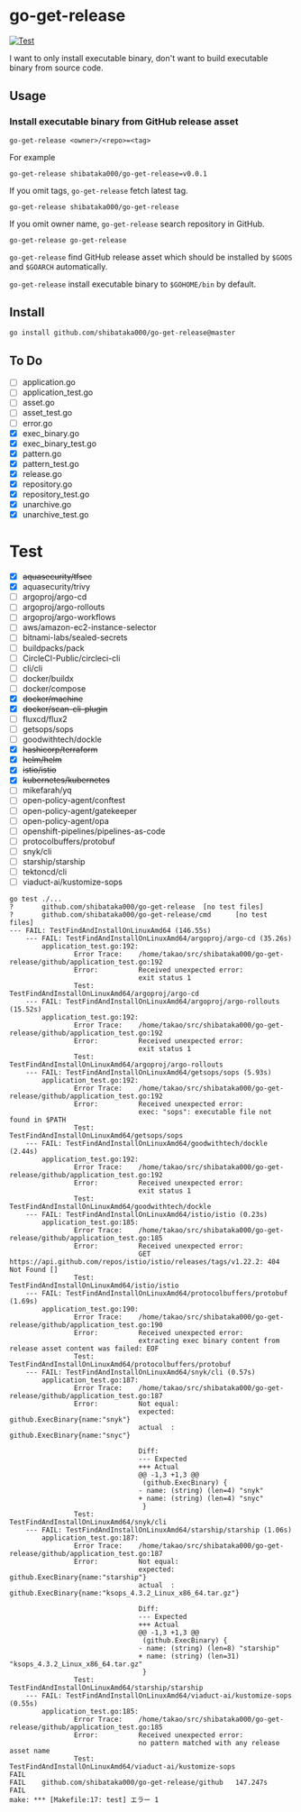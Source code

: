 # go-get-release

[![Test](https://github.com/shibataka000/go-get-release/actions/workflows/test.yaml/badge.svg)](https://github.com/shibataka000/go-get-release/actions/workflows/test.yaml)

I want to only install executable binary, don't want to build executable binary from source code.

## Usage

### Install executable binary from GitHub release asset

```
go-get-release <owner>/<repo>=<tag>
```

For example

```
go-get-release shibataka000/go-get-release=v0.0.1
```

If you omit tags, `go-get-release` fetch latest tag.

```
go-get-release shibataka000/go-get-release
```

If you omit owner name, `go-get-release` search repository in GitHub.

```
go-get-release go-get-release
```

`go-get-release` find GitHub release asset which should be installed by `$GOOS` and `$GOARCH` automatically.

`go-get-release` install executable binary to `$GOHOME/bin` by default.

## Install

```
go install github.com/shibataka000/go-get-release@master
```

## To Do

- [ ] application.go
- [ ] application_test.go
- [ ] asset.go
- [ ] asset_test.go
- [ ] error.go
- [x] exec_binary.go
- [x] exec_binary_test.go
- [x] pattern.go
- [x] pattern_test.go
- [x] release.go
- [x] repository.go
- [x] repository_test.go
- [x] unarchive.go
- [x] unarchive_test.go

# Test

- [x] ~~aquasecurity/tfsec~~
- [x] aquasecurity/trivy
- [ ] argoproj/argo-cd
- [ ] argoproj/argo-rollouts
- [ ] argoproj/argo-workflows
- [ ] aws/amazon-ec2-instance-selector
- [ ] bitnami-labs/sealed-secrets
- [ ] buildpacks/pack
- [ ] CircleCI-Public/circleci-cli
- [ ] cli/cli
- [ ] docker/buildx
- [ ] docker/compose
- [x] ~~docker/machine~~
- [x] ~~docker/scan-cli-plugin~~
- [ ] fluxcd/flux2
- [ ] getsops/sops
- [ ] goodwithtech/dockle
- [x] ~~hashicorp/terraform~~
- [x] ~~helm/helm~~
- [x] ~~istio/istio~~
- [x] ~~kubernetes/kubernetes~~
- [ ] mikefarah/yq
- [ ] open-policy-agent/conftest
- [ ] open-policy-agent/gatekeeper
- [ ] open-policy-agent/opa
- [ ] openshift-pipelines/pipelines-as-code
- [ ] protocolbuffers/protobuf
- [ ] snyk/cli
- [ ] starship/starship
- [ ] tektoncd/cli
- [ ] viaduct-ai/kustomize-sops

```
go test ./...
?       github.com/shibataka000/go-get-release  [no test files]
?       github.com/shibataka000/go-get-release/cmd      [no test files]
--- FAIL: TestFindAndInstallOnLinuxAmd64 (146.55s)
    --- FAIL: TestFindAndInstallOnLinuxAmd64/argoproj/argo-cd (35.26s)
        application_test.go:192:
                Error Trace:    /home/takao/src/shibataka000/go-get-release/github/application_test.go:192
                Error:          Received unexpected error:
                                exit status 1
                Test:           TestFindAndInstallOnLinuxAmd64/argoproj/argo-cd
    --- FAIL: TestFindAndInstallOnLinuxAmd64/argoproj/argo-rollouts (15.52s)
        application_test.go:192:
                Error Trace:    /home/takao/src/shibataka000/go-get-release/github/application_test.go:192
                Error:          Received unexpected error:
                                exit status 1
                Test:           TestFindAndInstallOnLinuxAmd64/argoproj/argo-rollouts
    --- FAIL: TestFindAndInstallOnLinuxAmd64/getsops/sops (5.93s)
        application_test.go:192:
                Error Trace:    /home/takao/src/shibataka000/go-get-release/github/application_test.go:192
                Error:          Received unexpected error:
                                exec: "sops": executable file not found in $PATH
                Test:           TestFindAndInstallOnLinuxAmd64/getsops/sops
    --- FAIL: TestFindAndInstallOnLinuxAmd64/goodwithtech/dockle (2.44s)
        application_test.go:192:
                Error Trace:    /home/takao/src/shibataka000/go-get-release/github/application_test.go:192
                Error:          Received unexpected error:
                                exit status 1
                Test:           TestFindAndInstallOnLinuxAmd64/goodwithtech/dockle
    --- FAIL: TestFindAndInstallOnLinuxAmd64/istio/istio (0.23s)
        application_test.go:185:
                Error Trace:    /home/takao/src/shibataka000/go-get-release/github/application_test.go:185
                Error:          Received unexpected error:
                                GET https://api.github.com/repos/istio/istio/releases/tags/v1.22.2: 404 Not Found []
                Test:           TestFindAndInstallOnLinuxAmd64/istio/istio
    --- FAIL: TestFindAndInstallOnLinuxAmd64/protocolbuffers/protobuf (1.69s)
        application_test.go:190:
                Error Trace:    /home/takao/src/shibataka000/go-get-release/github/application_test.go:190
                Error:          Received unexpected error:
                                extracting exec binary content from release asset content was failed: EOF
                Test:           TestFindAndInstallOnLinuxAmd64/protocolbuffers/protobuf
    --- FAIL: TestFindAndInstallOnLinuxAmd64/snyk/cli (0.57s)
        application_test.go:187:
                Error Trace:    /home/takao/src/shibataka000/go-get-release/github/application_test.go:187
                Error:          Not equal:
                                expected: github.ExecBinary{name:"snyk"}
                                actual  : github.ExecBinary{name:"snyc"}

                                Diff:
                                --- Expected
                                +++ Actual
                                @@ -1,3 +1,3 @@
                                 (github.ExecBinary) {
                                - name: (string) (len=4) "snyk"
                                + name: (string) (len=4) "snyc"
                                 }
                Test:           TestFindAndInstallOnLinuxAmd64/snyk/cli
    --- FAIL: TestFindAndInstallOnLinuxAmd64/starship/starship (1.06s)
        application_test.go:187:
                Error Trace:    /home/takao/src/shibataka000/go-get-release/github/application_test.go:187
                Error:          Not equal:
                                expected: github.ExecBinary{name:"starship"}
                                actual  : github.ExecBinary{name:"ksops_4.3.2_Linux_x86_64.tar.gz"}

                                Diff:
                                --- Expected
                                +++ Actual
                                @@ -1,3 +1,3 @@
                                 (github.ExecBinary) {
                                - name: (string) (len=8) "starship"
                                + name: (string) (len=31) "ksops_4.3.2_Linux_x86_64.tar.gz"
                                 }
                Test:           TestFindAndInstallOnLinuxAmd64/starship/starship
    --- FAIL: TestFindAndInstallOnLinuxAmd64/viaduct-ai/kustomize-sops (0.55s)
        application_test.go:185:
                Error Trace:    /home/takao/src/shibataka000/go-get-release/github/application_test.go:185
                Error:          Received unexpected error:
                                no pattern matched with any release asset name
                Test:           TestFindAndInstallOnLinuxAmd64/viaduct-ai/kustomize-sops
FAIL
FAIL    github.com/shibataka000/go-get-release/github   147.247s
FAIL
make: *** [Makefile:17: test] エラー 1
```
